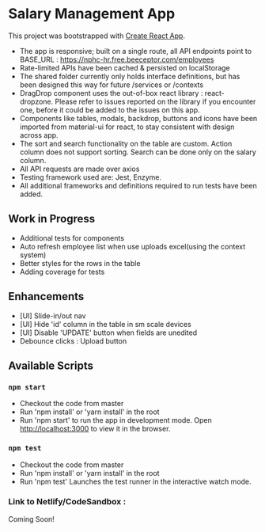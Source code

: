 # Salary Management App

This project was bootstrapped with [Create React App](https://github.com/facebook/create-react-app).

- The app is responsive; built on a single route, all API endpoints point to BASE_URL : https://nphc-hr.free.beeceptor.com/employees
- Rate-limited APIs have been cached & persisted on localStorage
- The shared folder currently only holds interface definitions, but has been designed this way for future /services or /contexts
- DragDrop component uses the out-of-box react library : react-dropzone. Please refer to issues reported on the library if you encounter one, before it could be added to the issues on this app.
- Components like tables, modals, backdrop, buttons and icons have been imported from material-ui for react, to stay consistent with design across app.
- The sort and search functionality on the table are custom. Action column does not support sorting. Search can be done only on the salary column.
- All API requests are made over axios
- Testing framework used are: Jest, Enzyme.
- All additional frameworks and definitions required to run tests have been added.

## Work in Progress

- Additional tests for components
- Auto refresh employee list when use uploads excel(using the context system)
- Better styles for the rows in the table
- Adding coverage for tests
## Enhancements

- [UI] Slide-in/out nav
- [UI] Hide 'id' column in the table in sm scale devices
- [UI] Disable 'UPDATE' button when fields are unedited
- Debounce clicks : Upload button
## Available Scripts
### `npm start`

- Checkout the code from master
- Run 'npm install' or 'yarn install' in the root
- Run 'npm start' to run the app in development mode.
Open [http://localhost:3000](http://localhost:3000) to view it in the browser.
### `npm test`

- Checkout the code from master
- Run 'npm install' or 'yarn install' in the root
- Run 'npm test'
Launches the test runner in the interactive watch mode.

### Link to Netlify/CodeSandbox : 
Coming Soon!
